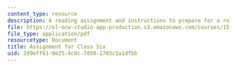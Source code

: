 ```yaml
---
content_type: resource
description: A reading assignment and instructions to prepare for a role-play exercise.
file: https://ol-ocw-studio-app-production.s3.amazonaws.com/courses/15-974-practical-leadership-fall-2004/2d9eff619e254cdc7d502703c1a1dfbb_5th_assignmt.pdf
file_type: application/pdf
resourcetype: Document
title: Assignment for Class Six
uid: 2d9eff61-9e25-4cdc-7d50-2703c1a1dfbb
---
```

